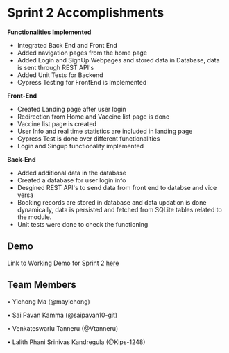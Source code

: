 # Sprint 2 Accomplishments 
**Functionalities Implemented**
* Integrated Back End and Front End
* Added navigation pages from the home page
* Added Login and SignUp Webpages and stored data in Database, data is sent through REST API's
* Added Unit Tests for Backend
* Cypress Testing for FrontEnd is Implemented

**Front-End**
* Created Landing page after user login
* Redirection from Home and Vaccine list page is done
* Vaccine list page is created
* User Info and real time statistics are included in landing page
* Cypress Test is done over different functionalities
* Login and Singup functionality implemented 

**Back-End**
* Added additional data in the database
* Created a database for user login info
* Desgined REST API's to send data from front end to databse and vice versa
* Booking records are stored in database and data updation is done dynamically, data is persisted and fetched from SQLite tables related to the module.
* Unit tests were done to check the functioning 


## Demo

Link to Working Demo for Sprint 2 [here](https://github.com/saipavan10-git/COVID-19-Vaccination-Portal/blob/main/Sprint%202/Sprint%202.mp4)

## Team Members
• Yichong Ma (@mayichong)

• Sai Pavan Kamma (@saipavan10-git)

• Venkateswarlu Tanneru (@Vtanneru)

• Lalith Phani Srinivas Kandregula (@Klps-1248)
